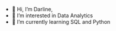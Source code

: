 - 👋 Hi, I’m Darline,
- 👀 I’m interested in Data Analytics
- 🌱 I’m currently learning SQL and Python


<!---
darguel1/darguel1 is a ✨ special ✨ repository because its `README.md` (this file) appears on your GitHub profile.
You can click the Preview link to take a look at your changes.
--->
